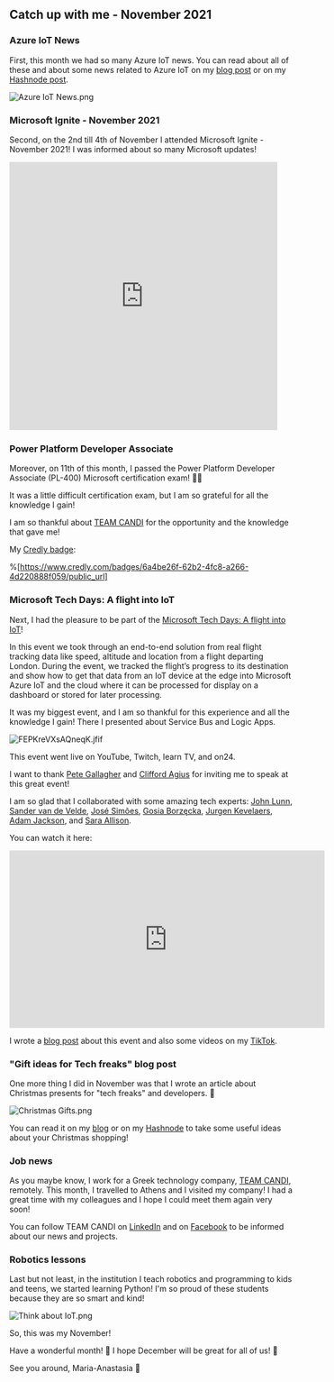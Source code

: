 ## Catch up with me - November 2021

### Azure IoT News
First, this month we had so many Azure IoT news. You can read about all of these and about some news related to Azure IoT on my [blog post](https://www.thinkaboutiot.com/index.php/2021/11/03/azure-iot-news-november-2021-by-think-about-iot/)  or on my [Hashnode post](https://mariamou7.hashnode.dev/azure-iot-news-november-2021-by-think-about-iot).

![Azure IoT News.png](https://cdn.hashnode.com/res/hashnode/image/upload/v1638375414026/CrSjuvIBi.png)

### Microsoft Ignite - November 2021
Second, on the 2nd till 4th of November I attended Microsoft Ignite - November 2021! I was informed about so many Microsoft updates!

<iframe src="https://www.facebook.com/plugins/video.php?height=476&href=https%3A%2F%2Fwww.facebook.com%2FThinkAboutInternetOfThings%2Fvideos%2F398245608630273%2F&show_text=false&width=476&t=0" width="476" height="476" style="border:none;overflow:hidden" scrolling="no" frameborder="0" allowfullscreen="true" allow="autoplay; clipboard-write; encrypted-media; picture-in-picture; web-share" allowFullScreen="true"></iframe>

### Power Platform Developer Associate
Moreover, on 11th of this month, I passed the Power Platform Developer Associate (PL-400) Microsoft certification exam! 🥳🥳

It was a little difficult certification exam, but I am so grateful for all the knowledge I gain!

I am so thankful about [ΤΕΑΜ CANDI](https://candi.gr/) for the opportunity and the knowledge that gave me!

My [Credly badge](https://www.credly.com/badges/6a4be26f-62b2-4fc8-a266-4d220888f059/public_url):

%[https://www.credly.com/badges/6a4be26f-62b2-4fc8-a266-4d220888f059/public_url]

### Microsoft Tech Days: A flight into IoT
Next, I had the pleasure to be part of the [Microsoft Tech Days: A flight into IoT](https://aka.ms/techdays/iot)!

In this event we took through an end-to-end solution from real flight tracking data like speed, altitude and location from a flight departing London. During the event, we tracked the flight’s progress to its destination and show how to get that data from an IoT device at the edge into Microsoft Azure IoT and the cloud where it can be processed for display on a dashboard or stored for later processing.

It was my biggest event, and I am so thankful for this experience and all the knowledge I gain! There I presented about Service Bus and Logic Apps.

![FEPKreVXsAQneqK.jfif](https://cdn.hashnode.com/res/hashnode/image/upload/v1638373917450/NTu9WfMUWw.jpeg)

This event went live on YouTube, Twitch, learn TV, and on24.

I want to thank [Pete Gallagher](https://twitter.com/pete_codes) and [Clifford Agius](https://twitter.com/CliffordAgius) for inviting me to speak at this great event!

I am so glad that I collaborated with some amazing tech experts: [John Lunn](https://twitter.com/jonnychipz), [Sander van de Velde](https://twitter.com/svelde),  [José Simões](https://twitter.com/Jose_Simoes), [Gosia Borzęcka](https://twitter.com/GosiaBorzecka), [Jurgen Kevelaers](https://twitter.com/JurgenOnAzure), [Adam Jackson](https://twitter.com/adamj89), and  [Sara Allison](https://twitter.com/SaraAllison).

You can watch it here:

<iframe width="560" height="315" src="https://www.youtube.com/embed/anbdKJC_eqQ" title="YouTube video player" frameborder="0" allow="accelerometer; autoplay; clipboard-write; encrypted-media; gyroscope; picture-in-picture" allowfullscreen></iframe>

I wrote a [blog post](https://www.thinkaboutiot.com/index.php/2021/11/04/microsoft-tech-days-a-flight-into-iot/) about this event and also some videos on my [TikTok](https://www.tiktok.com/@mariamou_7/).

### "Gift ideas for Tech freaks" blog post
One more thing I did in November was that I wrote an article about Christmas presents for "tech freaks" and developers. 🎁

![Christmas Gifts.png](https://cdn.hashnode.com/res/hashnode/image/upload/v1638374642916/XGvKz4i6vT.png)

You can read it on my [blog](https://www.thinkaboutiot.com/index.php/2021/11/25/gift-ideas-for-developers/) or on my [Hashnode](https://mariamou7.hashnode.dev/gift-ideas-for-tech-freaks) to take some useful ideas about your Christmas shopping! 

### Job news
As you maybe know, I work for a Greek technology company, [TEAM CANDI](https://candi.gr/), remotely. This month, I travelled to Athens and I visited my company! I had a great time with my colleagues and I hope I could meet them again very soon!

You can follow TEAM CANDI on [LinkedIn](https://www.linkedin.com/company/candi.gr/) and on [Facebook](https://www.facebook.com/CandiGreece) to be informed about our news and projects.

### Robotics lessons
Last but not least, in the institution I teach robotics and programming to kids and teens, we started learning Python! I'm so proud of these students because they are so smart and kind! 

![Think about IoT.png](https://cdn.hashnode.com/res/hashnode/image/upload/v1638372546861/sxs2h7zV1.png)

So, this was my November!

Have a wonderful month! 🎄
I hope December will be great for all of us! 🎅

See you around,
Maria-Anastasia 🎀